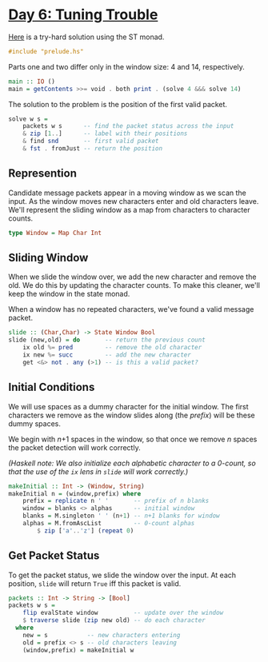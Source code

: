 # [Day 6: Tuning Trouble](https://adventofcode.com/2022/day/6)

[Here](https://github.com/instinctive/edu-advent-2022/blob/tryhard/day06.md)
is a try-hard solution using the ST monad.

```haskell
#include "prelude.hs"
```

Parts one and two differ only in the window size: 4 and 14, respectively.

```haskell
main :: IO ()
main = getContents >>= void . both print . (solve 4 &&& solve 14)
```

The solution to the problem is the position of the first valid packet.

```haskell
solve w s =
    packets w s      -- find the packet status across the input
    & zip [1..]      -- label with their positions
    & find snd       -- first valid packet
    & fst . fromJust -- return the position
```

## Represention

Candidate message packets appear in a moving window as we scan the input.  As
the window moves new characters enter and old characters leave.  We'll
represent the sliding window as a map from characters to character counts.

```haskell
type Window = Map Char Int
```

## Sliding Window

When we slide the window over, we add the new character and remove the old. We
do this by updating the character counts.  To make this cleaner, we'll keep the
window in the state monad.

When a window has no repeated characters, we've found a valid message packet.

```haskell
slide :: (Char,Char) -> State Window Bool
slide (new,old) = do       -- return the previous count
    ix old %= pred         -- remove the old character
    ix new %= succ         -- add the new character
    get <&> not . any (>1) -- is this a valid packet?

```

## Initial Conditions

We will use spaces as a dummy character for the initial window. The first
characters we remove as the window slides along (the _prefix_) will be these
dummy spaces.

We begin with _n_+1 spaces in the window, so that once we remove _n_ spaces the
packet detection will work correctly.

_(Haskell note: We also initialize each alphabetic character to a 0-count, so
that the use of the ``ix`` lens in ``slide`` will work correctly.)_

```haskell
makeInitial :: Int -> (Window, String)
makeInitial n = (window,prefix) where
    prefix = replicate n ' '       -- prefix of n blanks
    window = blanks <> alphas      -- initial window
    blanks = M.singleton ' ' (n+1) -- n+1 blanks for window
    alphas = M.fromAscList         -- 0-count alphas
        $ zip ['a'..'z'] (repeat 0)
```

## Get Packet Status

To get the packet status, we slide the window over the input.  At each
position, ``slide`` will return ``True`` iff this packet is valid.

```haskell
packets :: Int -> String -> [Bool]
packets w s = 
    flip evalState window          -- update over the window
    $ traverse slide (zip new old) -- do each character
  where
    new = s           -- new characters entering
    old = prefix <> s -- old characters leaving
    (window,prefix) = makeInitial w
```
